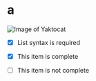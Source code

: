 # a
![Image of Yaktocat](https://octodex.github.com/images/yaktocat.png)
- [x] List syntax is required
- [x] This item is complete
- [ ] This item is not complete

